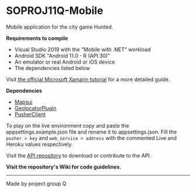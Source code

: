 # SOPROJ11Q-Mobile
Mobile application for the city game Hunted.

**Requirements to compile**
- Visual Studio 2019 with the "Mobile with .NET" workload
- Android SDK "Android 11.0 - R (API 30)"
- An emulator or real Android or iOS device
- The dependencies listed below

Visit [the official Microsoft Xamarin tutorial](https://dotnet.microsoft.com/learn/xamarin/hello-world-tutorial/intro) for a more detailed guide.

**Dependencies**
- [Mapsui](https://mapsui.com/)
- [GeolocatorPlugin](https://github.com/jamesmontemagno/GeolocatorPlugin)
- [PusherClient](https://github.com/pusher/pusher-websocket-dotnet)

To play on the live environment copy and paste the appsettings.example.json file and rename it to appsettings.json. Fill the `pusher > key` and `web_service > address` with the commented Live and Heroku values respectively.

Visit the [API repository](https://github.com/lderkzen/SOPROJ11Q) to download or contribute to the API.

**Visit the repository's Wiki for code guidelines.**

---
Made by project group Q
